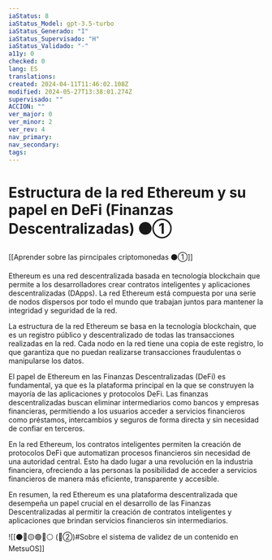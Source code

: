 ```yaml
---
iaStatus: 8
iaStatus_Model: gpt-3.5-turbo
iaStatus_Generado: "I"
iaStatus_Supervisado: "H"
iaStatus_Validado: "-"
a11y: 0
checked: 0
lang: ES
translations: 
created: 2024-04-11T11:46:02.108Z
modified: 2024-05-27T13:38:01.274Z
supervisado: ""
ACCION: ""
ver_major: 0
ver_minor: 2
ver_rev: 4
nav_primary: 
nav_secondary: 
tags:
---
```

# Estructura de la red Ethereum y su papel en DeFi (Finanzas Descentralizadas) ⚫①

[[Aprender sobre las pirncipales criptomonedas ⚫①]]

Ethereum es una red descentralizada basada en tecnología blockchain que permite a los desarrolladores crear contratos inteligentes y aplicaciones descentralizadas (DApps). La red Ethereum está compuesta por una serie de nodos dispersos por todo el mundo que trabajan juntos para mantener la integridad y seguridad de la red.

La estructura de la red Ethereum se basa en la tecnología blockchain, que es un registro público y descentralizado de todas las transacciones realizadas en la red. Cada nodo en la red tiene una copia de este registro, lo que garantiza que no puedan realizarse transacciones fraudulentas o manipularse los datos.

El papel de Ethereum en las Finanzas Descentralizadas (DeFi) es fundamental, ya que es la plataforma principal en la que se construyen la mayoría de las aplicaciones y protocolos DeFi. Las finanzas descentralizadas buscan eliminar intermediarios como bancos y empresas financieras, permitiendo a los usuarios acceder a servicios financieros como préstamos, intercambios y seguros de forma directa y sin necesidad de confiar en terceros.

En la red Ethereum, los contratos inteligentes permiten la creación de protocolos DeFi que automatizan procesos financieros sin necesidad de una autoridad central. Esto ha dado lugar a una revolución en la industria financiera, ofreciendo a las personas la posibilidad de acceder a servicios financieros de manera más eficiente, transparente y accesible.

En resumen, la red Ethereum es una plataforma descentralizada que desempeña un papel crucial en el desarrollo de las Finanzas Descentralizadas al permitir la creación de contratos inteligentes y aplicaciones que brindan servicios financieros sin intermediarios.

![[⚫🔴🟡🟢🔵⚪ (🔴②)#Sobre el sistema de validez de un contenido en MetsuOS]]
